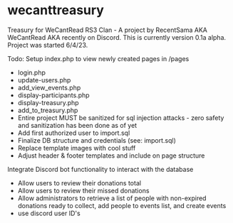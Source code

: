 # wecanttreasury
Treasury for WeCantRead RS3 Clan - A project by RecentSama AKA WeCantRead AKA recently on Discord. This is currently version 0.1a alpha. Project was started 6/4/23.  

Todo: 
Setup index.php to view newly created pages in /pages
 - login.php
 - update-users.php
 - add_view_events.php
 - display-participants.php
 - display-treasury.php
 - add_to_treasury.php
 - Entire project MUST be sanitized for sql injection attacks - zero safety and sanitization has been done as of yet
 - Add first authorized user to import.sql
 - Finalize DB structure and credentials (see: import.sql)
 - Replace template images with cool stuff
 - Adjust header & footer templates and include on page structure



Integrate Discord bot functionality to interact with the database
 - Allow users to review their donations total
 - Allow users to review their missed donations
 - Allow administrators to retrieve a list of people with non-expired donations ready to collect, add people to events list, and create events
  - use discord user ID's 
